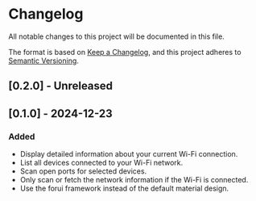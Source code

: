 # Changelog

All notable changes to this project will be documented in this file.

The format is based on [Keep a Changelog](https://keepachangelog.com/en/1.0.0/),
and this project adheres to [Semantic Versioning](https://semver.org/spec/v2.0.0.html).

## [0.2.0] - Unreleased

## [0.1.0] - 2024-12-23
### Added
- Display detailed information about your current Wi-Fi connection.
- List all devices connected to your Wi-Fi network.
- Scan open ports for selected devices.
- Only scan or fetch the network information if the Wi-Fi is connected.
- Use the forui framework instead of the default material design.
